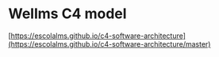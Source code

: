 # Wellms C4 model

[https://escolalms.github.io/c4-software-architecture](https://escolalms.github.io/c4-software-architecture/master)

